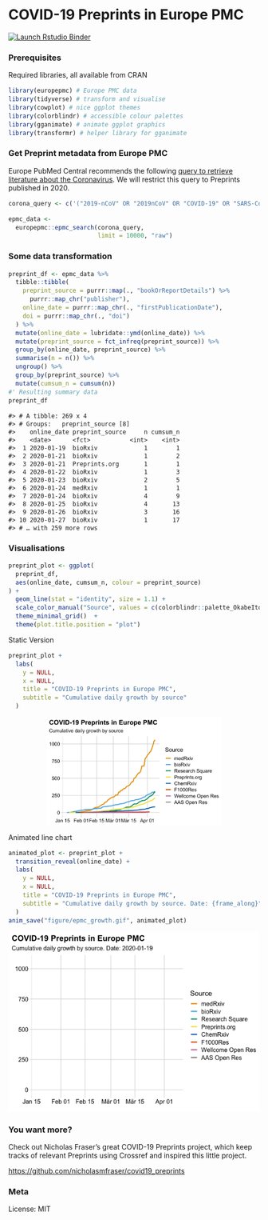 COVID-19 Preprints in Europe PMC
================

[![Launch Rstudio
Binder](http://mybinder.org/badge_logo.svg)](https://mybinder.org/v2/gh/njahn82/epmc_covid/master?urlpath=rstudio)

### Prerequisites

Required libraries, all available from CRAN

``` r
library(europepmc) # Europe PMC data
library(tidyverse) # transform and visualise
library(cowplot) # nice ggplot themes
library(colorblindr) # accessible colour palettes
library(gganimate) # animate ggplot graphics
library(transformr) # helper library for gganimate
```

### Get Preprint metadata from Europe PMC

Europe PubMed Central recommends the following [query to retrieve
literature about the
Coronavirus](https://europepmc.org/search?query=%28%222019-nCoV%22%20OR%20%222019nCoV%22%20OR%20%22COVID-19%22%20OR%20%22SARS-CoV-2%22%20OR%20%28%22wuhan%22%20AND%20%22coronavirus%22%29%20OR%20%22Coronavirus%22%20OR%20%22Corona%20virus%22%20OR%20%22corona-virus%22%20OR%20%22corona%20viruses%22%20OR%20%22coronaviruses%22%20OR%20%22SARS-CoV%22%20OR%20%22Orthocoronavirinae%22%20OR%20%22MERS-CoV%22%20OR%20%22Severe%20Acute%20Respiratory%20Syndrome%22%20OR%20%22Middle%20East%20Respiratory%20Syndrome%22%20OR%20%28%22SARS%22%20AND%20%22virus%22%29%20OR%20%22soluble%20ACE2%22%20OR%20%28%22ACE2%22%20AND%20%22virus%22%29%20OR%20%28%22ARDS%22%20AND%20%22virus%22%29%20or%20%28%22angiotensin-converting%20enzyme%202%22%20AND%20%22virus%22%29%29%20AND%20%28SRC%3APPR%29%20AND%20%28FIRST_PDATE%3A2020%29&page=1).
We will restrict this query to Preprints published in 2020.

``` r
corona_query <- c('("2019-nCoV" OR "2019nCoV" OR "COVID-19" OR "SARS-CoV-2" OR ("wuhan" AND "coronavirus") OR "Coronavirus" OR "Corona virus" OR "corona-virus" OR "corona viruses" OR "coronaviruses" OR "SARS-CoV" OR "Orthocoronavirinae" OR "MERS-CoV" OR "Severe Acute Respiratory Syndrome" OR "Middle East Respiratory Syndrome" OR ("SARS" AND "virus") OR "soluble ACE2" OR ("ACE2" AND "virus") OR ("ARDS" AND "virus") or ("angiotensin-converting enzyme 2" AND "virus")) AND (SRC:PPR) AND (FIRST_PDATE:2020)')
```

``` r
epmc_data <-
  europepmc::epmc_search(corona_query, 
                         limit = 10000, "raw")
```

### Some data transformation

``` r
preprint_df <- epmc_data %>%
  tibble::tibble(
    preprint_source = purrr::map(., "bookOrReportDetails") %>%
      purrr::map_chr("publisher"),
    online_date = purrr::map_chr(., "firstPublicationDate"),
    doi = purrr::map_chr(., "doi")
  ) %>%
  mutate(online_date = lubridate::ymd(online_date)) %>%
  mutate(preprint_source = fct_infreq(preprint_source)) %>%
  group_by(online_date, preprint_source) %>%
  summarise(n = n()) %>%
  ungroup() %>%
  group_by(preprint_source) %>%
  mutate(cumsum_n = cumsum(n))
#' Resulting summary data
preprint_df
```

    #> # A tibble: 269 x 4
    #> # Groups:   preprint_source [8]
    #>    online_date preprint_source     n cumsum_n
    #>    <date>      <fct>           <int>    <int>
    #>  1 2020-01-19  bioRxiv             1        1
    #>  2 2020-01-21  bioRxiv             1        2
    #>  3 2020-01-21  Preprints.org       1        1
    #>  4 2020-01-22  bioRxiv             1        3
    #>  5 2020-01-23  bioRxiv             2        5
    #>  6 2020-01-24  medRxiv             1        1
    #>  7 2020-01-24  bioRxiv             4        9
    #>  8 2020-01-25  bioRxiv             4       13
    #>  9 2020-01-26  bioRxiv             3       16
    #> 10 2020-01-27  bioRxiv             1       17
    #> # … with 259 more rows

### Visualisations

``` r
preprint_plot <- ggplot(
  preprint_df,
  aes(online_date, cumsum_n, colour = preprint_source)
) +
  geom_line(stat = "identity", size = 1.1) +
  scale_color_manual("Source", values = c(colorblindr::palette_OkabeIto)) +
  theme_minimal_grid()  +
  theme(plot.title.position = "plot")
```

Static Version

``` r
preprint_plot +
  labs(
    y = NULL,
    x = NULL,
    title = "COVID-19 Preprints in Europe PMC",
    subtitle = "Cumulative daily growth by source"
  )
```

<img src="README_files/figure-gfm/unnamed-chunk-6-1.png" width="70%" style="display: block; margin: auto;" />

Animated line chart

``` r
animated_plot <- preprint_plot +
  transition_reveal(online_date) +
  labs(
    y = NULL,
    x = NULL,
    title = "COVID-19 Preprints in Europe PMC",
    subtitle = "Cumulative daily growth by source. Date: {frame_along}"
  )
anim_save("figure/epmc_growth.gif", animated_plot)
```

![](figure/epmc_growth.gif)

### You want more?

Check out Nicholas Fraser’s great COVID-19 Preprints project, which keep
tracks of relevant Preprints using Crossref and inspired this little
project.

<https://github.com/nicholasmfraser/covid19_preprints>

### Meta

License: MIT
